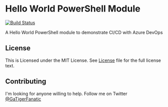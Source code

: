 # Hello World PowerShell Module

[![Build Status](https://dev.azure.com/mark0746/HelloWorldPS/_apis/build/status/tigerfansga.HelloWorldPS)](https://dev.azure.com/mark0746/HelloWorldPS/_build/latest?definitionId=4)

A Hello World PowerShell module to demonstrate CI/CD with Azure DevOps

## License

This is Licensed under the MIT License. See [License](https://raw.githubusercontent.com/tigerfansga/HelloWorldPS/master/README.md) file for the full license text.

## Contributing

I'm looking for anyone willing to help. Follow me on Twitter [@GaTigerFanatic](https://twitter.com/GaTigerFanatic)